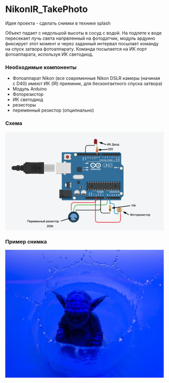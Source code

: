 # NikonIR_TakePhoto

Идея проекта - сделать снимки в технике splash 

Объект падает с недольшой высоты в сосуд с водой. На подлете к воде пересекает лучь света напрвленный на фотодатчик, модуль ардуино фиксирует этот момент и через заданный интервал посылает команду на спуск затвора фотоаппарату. Команда посылается на ИК порт фотоаппарата, используя ИК светодиод.

### Необходимые компоненты
 - Фотоаппарат Nikon (все современные Nikon DSLR камеры (начиная с D40) имеют ИК (IR) приемник, для бесконтактного спуска затвора)
 - Модуль Arduino 
 - Фоторезистор
 - ИК светодиод
 - резисторы
 - переменный резистор (опцилнально)

### Схема
![PROJECT_PHOTO](https://github.com/alex-anp/NikonIR_TakePhoto/blob/master/sheme.png)

### Пример снимка
![PROJECT_PHOTO](https://github.com/alex-anp/NikonIR_TakePhoto/blob/master/photo.jpg)
